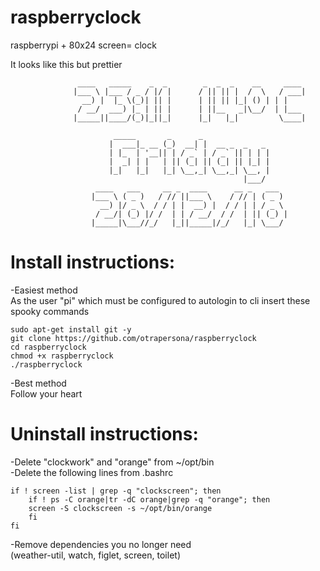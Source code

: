 # raspberryclock
raspberrypi + 80x24 screen= clock

It looks like this but prettier
```
               ____   _____    _  _        _  _  _    __     ____
              |___ \ |___ / _ / |/ |      / || || |  /  \   / ___|
                __) |  |_ \(_)| || |      | || || |_| () | | |
               / __/  ___) |_ | || |      | ||__   _|\__/  | |___
              |_____||____/(_)|_||_|      |_|   |_|         \____|

                       _____       _      _
                      |  ___|_ __ (_)  __| |  __ _  _   _
                      | |_  | '__|| | / _` | / _` || | | |
                      |  _| | |   | || (_| || (_| || |_| |
                      |_|   |_|   |_| \__,_| \__,_| \__, |
                                                    |___/
                   ____   ___     __ _  ____      __ _   ___
                  |___ \ ( _ )   / // ||___ \    / // | ( _ )
                    __) |/ _ \  / / | |  __) |  / / | | / _ \
                   / __/| (_) |/ /  | | / __/  / /  | || (_) |
                  |_____|\___//_/   |_||_____|/_/   |_| \___/

```

# Install instructions:<br />
-Easiest method<br />
As the user "pi" which must be configured to autologin to cli insert these spooky commands
  ```
  sudo apt-get install git -y
  git clone https://github.com/otrapersona/raspberryclock
  cd raspberryclock
  chmod +x raspberryclock
  ./raspberryclock
  ```
-Best method<br />
Follow your heart

# Uninstall instructions:<br />
-Delete "clockwork" and "orange" from ~/opt/bin<br />
-Delete the following lines from .bashrc<br />
```
if ! screen -list | grep -q "clockscreen"; then
	if ! ps -C orange|tr -dC orange|grep -q "orange"; then
	screen -S clockscreen -s ~/opt/bin/orange
	fi
fi
```
-Remove dependencies you no longer need<br />
(weather-util, watch, figlet, screen, toilet)
